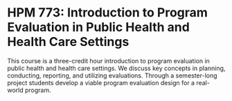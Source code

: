 # HPM 773: Introduction to Program Evaluation in Public Health and Health Care Settings

This course is a three-credit hour introduction to program evaluation in public health and health care settings. We discuss key concepts in planning, conducting, reporting, and utilizing evaluations. Through a semester-long project students develop a viable program evaluation design for a real-world program.